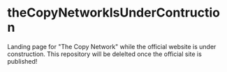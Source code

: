 # theCopyNetworkIsUnderContruction
Landing page for "The Copy Network" while the official website is under construction. This repository will be delelted once the official site is published!
